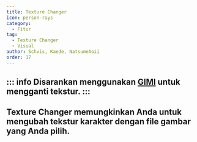 ```yaml
---
title: Texture Changer
icon: person-rays
category:
  - Fitur
tag:
  - Texture Changer
  - Visual
author: Schvis, Kaede, NatsumeAoii
order: 17
---
```

::: info
Disarankan menggunakan [GIMI](../../guide/3DM-tutorial.md) untuk mengganti tekstur.
:::
---
## Texture Changer memungkinkan Anda untuk mengubah tekstur karakter dengan file gambar yang Anda pilih.